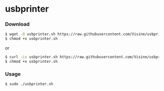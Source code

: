 # usbprinter

### Download

```sh
$ wget -O usbprinter.sh https://raw.githubusercontent.com/Visine/usbprinter/master/usbprinter.sh
$ chmod +x usbprinter.sh
```

or 

```sh
$ curl -Lo usbprinter.sh https://raw.githubusercontent.com/Visine/usbprinter/master/usbprinter.sh
$ chmod +x usbprinter.sh
```

### Usage

```sh
$ sudo ./usbprinter.sh
```
